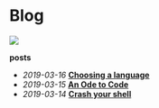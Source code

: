 # Blog
<img src="https://img.shields.io/badge/posts-2-blueviolet.svg" style="display:inline;">

**posts**

- *2019-03-16* [**Choosing a language**](/blog/003-choosing-a-language)
- *2019-03-15* [**An Ode to Code**](/blog/002-ode-to-code)
- *2019-03-14* [**Crash your shell**](/blog/001-crash-your-shell)
